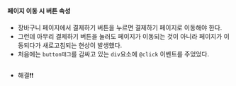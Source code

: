 #### 페이지 이동 시 버튼 속성
+ 장바구니 페이지에서 결제하기 버튼을 누르면 결제하기 페이지로 이동해야 한다.
+ 그런데 아무리 결제하기 버튼을 눌러도 페이지가 이동되는 것이 아니라 페이지가 이동되다가 새로고침되는 현상이 발생했다.
+ 처음에는 `button태그`를 감싸고 있는 `div`요소에 `@click` 이벤트를 주었었다.
```node
```
+ 해결❗❗
```node
```
